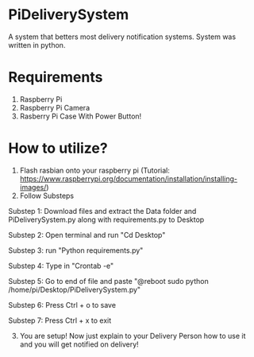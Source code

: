 # PiDeliverySystem
A system that betters most delivery notification systems. System was written in python.

# Requirements
1. Raspberry Pi
2. Raspberry Pi Camera
3. Rasberry Pi Case With Power Button!

# How to utilize?
1. Flash rasbian onto your raspberry pi (Tutorial: https://www.raspberrypi.org/documentation/installation/installing-images/)
2. Follow Substeps

  Substep 1: Download files and extract the Data folder and PiDeliverySystem.py along with requirements.py to Desktop
  
  Substep 2: Open terminal and run "Cd Desktop"
  
  Substep 3: run "Python requirements.py"
  
  Substep 4: Type in "Crontab -e"
  
  Substep 5: Go to end of file and paste "@reboot sudo python /home/pi/Desktop/PiDeliverySystem.py"
  
  Substep 6: Press Ctrl + o to save
  
  Substep 7: Press Ctrl + x to exit
  
 3. You are setup! Now just explain to your Delivery Person how to use it and you will get notified on delivery!
